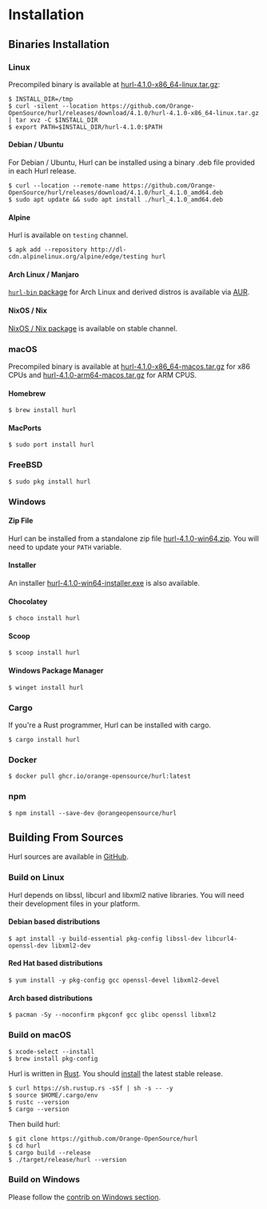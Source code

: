 # Installation

## Binaries Installation

### Linux

Precompiled binary is available at [hurl-4.1.0-x86_64-linux.tar.gz]:

```shell
$ INSTALL_DIR=/tmp
$ curl -silent --location https://github.com/Orange-OpenSource/hurl/releases/download/4.1.0/hurl-4.1.0-x86_64-linux.tar.gz | tar xvz -C $INSTALL_DIR
$ export PATH=$INSTALL_DIR/hurl-4.1.0:$PATH
```

#### Debian / Ubuntu

For Debian / Ubuntu, Hurl can be installed using a binary .deb file provided in each Hurl release.

```shell
$ curl --location --remote-name https://github.com/Orange-OpenSource/hurl/releases/download/4.1.0/hurl_4.1.0_amd64.deb
$ sudo apt update && sudo apt install ./hurl_4.1.0_amd64.deb
```

#### Alpine

Hurl is available on `testing` channel.

```shell
$ apk add --repository http://dl-cdn.alpinelinux.org/alpine/edge/testing hurl
```

#### Arch Linux / Manjaro

[`hurl-bin` package] for Arch Linux and derived distros is available via [AUR].

#### NixOS / Nix

[NixOS / Nix package] is available on stable channel.

### macOS

Precompiled binary is available at [hurl-4.1.0-x86_64-macos.tar.gz] for x86 CPUs and [hurl-4.1.0-arm64-macos.tar.gz] for ARM CPUS.

#### Homebrew

```shell
$ brew install hurl
```

#### MacPorts

```shell
$ sudo port install hurl
```

### FreeBSD

```shell
$ sudo pkg install hurl
```

### Windows

#### Zip File

Hurl can be installed from a standalone zip file [hurl-4.1.0-win64.zip]. You will need to update your `PATH` variable.

#### Installer

An installer [hurl-4.1.0-win64-installer.exe] is also available.

#### Chocolatey

```shell
$ choco install hurl
```

#### Scoop

```shell
$ scoop install hurl
```

#### Windows Package Manager

```shell
$ winget install hurl
```

### Cargo

If you're a Rust programmer, Hurl can be installed with cargo.

```shell
$ cargo install hurl
```

### Docker

```shell
$ docker pull ghcr.io/orange-opensource/hurl:latest
```

### npm

```shell
$ npm install --save-dev @orangeopensource/hurl
```

## Building From Sources

Hurl sources are available in [GitHub].

### Build on Linux

Hurl depends on libssl, libcurl and libxml2 native libraries. You will need their development files in your platform.


#### Debian based distributions

```shell
$ apt install -y build-essential pkg-config libssl-dev libcurl4-openssl-dev libxml2-dev
```

#### Red Hat based distributions

```shell
$ yum install -y pkg-config gcc openssl-devel libxml2-devel
```

#### Arch based distributions

```shell
$ pacman -Sy --noconfirm pkgconf gcc glibc openssl libxml2
```

### Build on macOS

```shell
$ xcode-select --install
$ brew install pkg-config
```

Hurl is written in [Rust]. You should [install] the latest stable release.

```shell
$ curl https://sh.rustup.rs -sSf | sh -s -- -y
$ source $HOME/.cargo/env
$ rustc --version
$ cargo --version
```

Then build hurl:

```shell
$ git clone https://github.com/Orange-OpenSource/hurl
$ cd hurl
$ cargo build --release
$ ./target/release/hurl --version
```

### Build on Windows

Please follow the [contrib on Windows section].

[GitHub]: https://github.com/Orange-OpenSource/hurl
[hurl-4.1.0-win64.zip]: https://github.com/Orange-OpenSource/hurl/releases/download/4.1.0/hurl-4.1.0-win64.zip
[hurl-4.1.0-win64-installer.exe]: https://github.com/Orange-OpenSource/hurl/releases/download/4.1.0/hurl-4.1.0-win64-installer.exe
[hurl-4.1.0-x86_64-macos.tar.gz]: https://github.com/Orange-OpenSource/hurl/releases/download/4.1.0/hurl-4.1.0-x86_64-macos.tar.gz
[hurl-4.1.0-arm64-macos.tar.gz]: https://github.com/Orange-OpenSource/hurl/releases/download/4.1.0/hurl-4.1.0-arm64-macos.tar.gz
[hurl-4.1.0-x86_64-linux.tar.gz]: https://github.com/Orange-OpenSource/hurl/releases/download/4.1.0/hurl-4.1.0-x86_64-linux.tar.gz
[AUR]: https://wiki.archlinux.org/index.php/Arch_User_Repository
[`hurl-bin` package]: https://aur.archlinux.org/packages/hurl-bin/
[install]: https://www.rust-lang.org/tools/install
[Rust]: https://www.rust-lang.org
[contrib on Windows section]: https://github.com/Orange-OpenSource/hurl/blob/master/contrib/windows/README.md
[NixOS / Nix package]: https://search.nixos.org/packages?from=0&size=1&sort=relevance&type=packages&query=hurl

